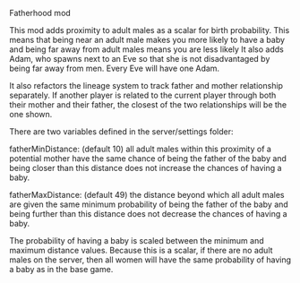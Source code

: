 Fatherhood mod

This mod adds proximity to adult males as a scalar for birth probability.
This means that being near an adult male makes you more likely to have a baby and
being far away from adult males means you are less likely
It also adds Adam, who spawns next to an Eve so that she is not disadvantaged by
being far away from men. Every Eve will have one Adam.

It also refactors the lineage system to track father and mother relationship separately.
If another player is related to the current player through both their mother and their father,
the closest of the two relationships will be the one shown.

There are two variables defined in the server/settings folder:

fatherMinDistance: (default 10) all adult males within this proximity of a potential mother have the same
chance of being the father of the baby and being closer than this distance does not increase the chances
of having a baby.

fatherMaxDistance: (default 49) the distance beyond which all adult males are given the same minimum probability
of being the father of the baby and being further than this distance does not decrease the chances of having
a baby.

The probability of having a baby is scaled between the minimum and maximum distance values. Because
this is a scalar, if there are no adult males on the server, then all women will have the same
probability of having a baby as in the base game.